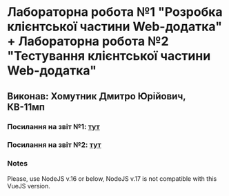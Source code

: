 # Лабораторна робота №1 "Розробка клієнтської частини Web-додатка" + Лабораторна робота №2 "Тестування клієнтської частини Web-додатка"
## Виконав: Хомутник Дмитро Юрійович, КВ-11мп
### Посилання на звіт №1: [тут](https://docs.google.com/document/d/1KqLqItWsfrgEfb69luD54zpF9xXRIcUL1tBd48pqd30/edit?usp=sharing)
### Посилання на звіт №2: [тут](https://docs.google.com/document/d/1ip3MoprtGz6slRJSAvhZ23JGnutwh73zBIKR6GV3Hr0/edit?usp=sharing)

### Notes
Please, use NodeJS v.16 or below, NodeJS v.17 is not compatible with this VueJS version.
